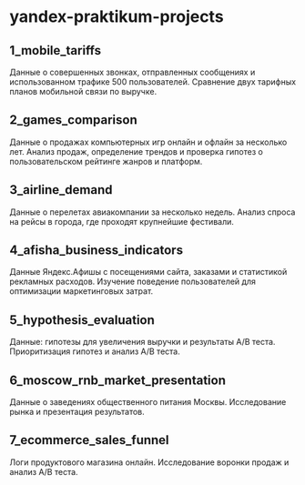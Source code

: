 # yandex-praktikum-projects
## 1_mobile_tariffs
Данные о совершенных звонках, отправленных сообщениях и использованном трафике 500 пользователей. 
Сравнение двух тарифных планов мобильной связи по выручке.

## 2_games_comparison
Данные о продажах компьютерных игр онлайн и офлайн за несколько лет. 
Анализ продаж, определение трендов и проверка гипотез о пользовательском рейтинге жанров и платформ.

## 3_airline_demand
Данные о перелетах авиакомпании за несколько недель. 
Анализ спроса на рейсы в города, где проходят крупнейшие фестивали.

## 4_afisha_business_indicators
Данные Яндекс.Афишы с посещениями сайта, заказами и статистикой рекламных расходов. 
Изучение поведение пользователей для оптимизации маркетинговых затрат.

## 5_hypothesis_evaluation
Данные: гипотезы для увеличения выручки и результаты А/В теста. 
Приоритизация гипотез и анализ А/В теста.

## 6_moscow_rnb_market_presentation
Данные о заведениях общественного питания Москвы.
Исследование рынка и презентация результатов.

## 7_ecommerce_sales_funnel
Логи продуктового магазина онлайн.
Исследование воронки продаж и анализ А/В теста.
